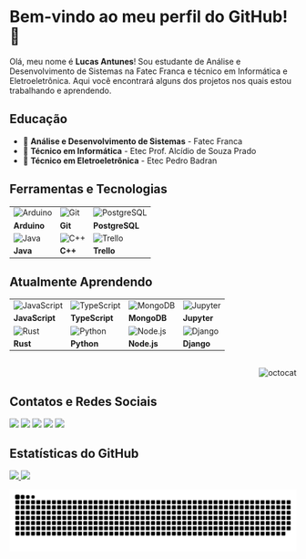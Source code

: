# Bem-vindo ao meu perfil do GitHub! 👋

Olá, meu nome é **Lucas Antunes**! Sou estudante de Análise e Desenvolvimento de Sistemas na Fatec Franca e técnico em Informática e Eletroeletrônica. Aqui você encontrará alguns dos projetos nos quais estou trabalhando e aprendendo.

## Educação

- 🌱 **Análise e Desenvolvimento de Sistemas** - Fatec Franca
- 🏫 **Técnico em Informática** - Etec Prof. Alcídio de Souza Prado
- 🏫 **Técnico em Eletroeletrônica** - Etec Pedro Badran

## Ferramentas e Tecnologias

|   |   |   |
|---|---|---|
| ![Arduino](https://cdn.jsdelivr.net/gh/devicons/devicon@latest/icons/arduino/arduino-original-wordmark.svg) | ![Git](https://cdn.jsdelivr.net/gh/devicons/devicon@latest/icons/git/git-original-wordmark.svg) | ![PostgreSQL](https://cdn.jsdelivr.net/gh/devicons/devicon@latest/icons/postgresql/postgresql-original-wordmark.svg) |
| **Arduino** | **Git** | **PostgreSQL** |
| ![Java](https://cdn.jsdelivr.net/gh/devicons/devicon@latest/icons/java/java-original.svg) | ![C++](https://cdn.jsdelivr.net/gh/devicons/devicon@latest/icons/cplusplus/cplusplus-original.svg) | ![Trello](https://cdn.jsdelivr.net/gh/devicons/devicon@latest/icons/trello/trello-original.svg) |
| **Java** | **C++** | **Trello** |

## Atualmente Aprendendo

|   |   |   |   |
|---|---|---|---|
| ![JavaScript](https://cdn.jsdelivr.net/gh/devicons/devicon@latest/icons/javascript/javascript-original.svg) | ![TypeScript](https://cdn.jsdelivr.net/gh/devicons/devicon@latest/icons/typescript/typescript-original.svg) | ![MongoDB](https://cdn.jsdelivr.net/gh/devicons/devicon@latest/icons/mongodb/mongodb-original-wordmark.svg) | ![Jupyter](https://cdn.jsdelivr.net/gh/devicons/devicon@latest/icons/jupyter/jupyter-original-wordmark.svg) |
| **JavaScript** | **TypeScript** | **MongoDB** | **Jupyter** |
| ![Rust](https://cdn.jsdelivr.net/gh/devicons/devicon@latest/icons/rust/rust-original.svg) | ![Python](https://cdn.jsdelivr.net/gh/devicons/devicon@latest/icons/python/python-original-wordmark.svg) | ![Node.js](https://cdn.jsdelivr.net/gh/devicons/devicon@latest/icons/nodejs/nodejs-original-wordmark.svg) | ![Django](https://cdn.jsdelivr.net/gh/devicons/devicon@latest/icons/django/django-plain.svg) |
| **Rust** | **Python** | **Node.js** | **Django** |

<div align="right" style="margin-top: 30px;">
<img src="https://i.ibb.co/TM71zJz/octocat-1709493324232.png" alt="octocat" width="210" height="210">
</div>

## Contatos e Redes Sociais

<div>
<a href="https://instagram.com/lucas_cleiton" target="_blank"><img src="https://img.shields.io/badge/-Instagram-%23E4405F?style=for-the-badge&logo=instagram&logoColor=white"></a>
<a href="https://www.twitch.tv/ldelucao" target="_blank"><img src="https://img.shields.io/badge/Twitch-9146FF?style=for-the-badge&logo=twitch&logoColor=white"></a>
<a href="mailto:cleiton.lucas416@gmail.com"><img src="https://img.shields.io/badge/Gmail-D14836?style=for-the-badge&logo=gmail&logoColor=white"></a>
<a href="https://www.linkedin.com/in/lucas-antunes-69577b183/" target="_blank"><img src="https://img.shields.io/badge/-LinkedIn-%230077B5?style=for-the-badge&logo=linkedin&logoColor=white"></a>
<a href="https://twitter.com/LdeLucao" target="_blank"><img src="https://img.shields.io/badge/Twitter-1DA1F2?style=for-the-badge&logo=twitter&logoColor=white"></a>
</div>

## Estatísticas do GitHub

<div>
<a href="https://github.com/lusc451">
<img src="https://github-readme-stats.vercel.app/api/top-langs/?username=lusc451&layout=compact&langs_count=7&theme=dracula" />
<img src="https://github-readme-stats.vercel.app/api?username=lusc451&show_icons=true&theme=dracula&include_all_commits=true&count_private=true"/>
</div>

![Snake animation](https://raw.githubusercontent.com/Platane/snk/output/github-contribution-grid-snake.svg)
